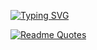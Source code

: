 [![Typing SVG](https://readme-typing-svg.herokuapp.com?font=Fira+Code&size=30&pause=1000&color=14B100&width=435&lines=%22Vivere+est+cogitare%22;.+.+.+.+.+.+.+.+.+.+.+.+.+.+.+.+;%E2%80%9CCogito+Ergo+Sum%E2%80%9D+;.+.+.+.+.+.+.+.+.+.+.+.+.+.+.+.+;%22Dum+spiro%2C+spero%22;.+.+.+.+.+.+.+.+.+.+.+.+.+.+.+.+;%22Lux+in+tenebris%22;.+.+.+.+.+.+.+.+.+.+.+.+.+.+.+.+;How+vexingly+quick+daft+zebras+jump;.+.+.+.+.+.+.+.+.+.+.+.+.+.+.+.+)](https://git.io/typing-svg)

[![Readme Quotes](https://quotes-github-readme.vercel.app/api?type=horizontal&theme=dark)](https://github.com/piyushsuthar/github-readme-quotes)

